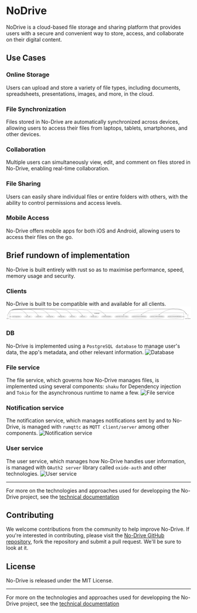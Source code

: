 # NoDrive
NoDrive is a cloud-based file storage and sharing platform that provides users with a secure and convenient way to store, access, and collaborate on their digital content.

## Use Cases
### Online Storage 
Users can upload and store a variety of file types, including documents, spreadsheets, presentations, images, and more, in the cloud.
### File Synchronization
 Files stored in No-Drive are automatically synchronized across devices, allowing users to access their files from laptops, tablets, smartphones, and other devices.
### Collaboration
 Multiple users can simultaneously view, edit, and comment on files stored in No-Drive, enabling real-time collaboration.
### File Sharing
 Users can easily share individual files or entire folders with others, with the ability to control permissions and access levels.
### Mobile Access
  No-Drive offers mobile apps for both iOS and Android, allowing users to access their files on the go.

## Brief rundown of implementation
No-Drive is built entirely with rust so as to maximise performance, speed, memory usage and security.

### Clients
No-Drive is built to be compatible with and available for all clients.
![Clients](./use-case/client.png "All client (Phone, Tablet, PC, etc.)")

### DB
No-Drive is implemented using a ```PostgreSQL database``` to manage user's data, the app's metadata, and other relevant information.
![Database](./use-case/db.png "PostgreSQL Database")

### File service
The file service, which governs how No-Drive manages files, is implemented using several components: ```shaku``` for Dependency injection and ```Tokio``` for the asynchronous runtime to name a few.
![File service](./use-case/file-service.png "File service")

### Notification service
The notification service, which manages notifications sent by and to No-Drive, is managed with ```rumqttc``` as ```MQTT client/server``` among other components.
![Notification service](./use-case/notification-service.png "Notification service")

### User service
The user service, which manages how No-Drive handles user information, is managed with ```OAuth2 server``` library called ```oxide-auth``` and other technologies.
![User service](./use-case/user-service.png "User service")

________________________________________________________________
For more on the technologies and approaches used for developping the No-Drive project, see the [technical documentation](./DOC.md)

## Contributing
We welcome contributions from the community to help improve No-Drive. If you're interested in contributing, please visit the [No-Drive GitHub repository](https://github.com/stephane-segning/no-drive/), fork the repository and submit a pull request. We'll be sure to look at it.

## License
No-Drive is released under the MIT License.
________________________________________________________________
For more on the technologies and approaches used for developping the No-Drive project, see the [technical documentation](./DOC.md)